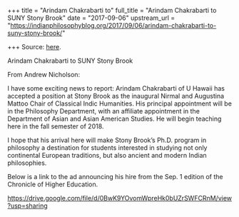 +++
title = "Arindam Chakrabarti to"
full_title = "Arindam Chakrabarti to SUNY Stony Brook"
date = "2017-09-06"
upstream_url = "https://indianphilosophyblog.org/2017/09/06/arindam-chakrabarti-to-suny-stony-brook/"

+++
Source: [here](https://indianphilosophyblog.org/2017/09/06/arindam-chakrabarti-to-suny-stony-brook/).

Arindam Chakrabarti to SUNY Stony Brook

From Andrew Nicholson:

I have some exciting news to report: Arindam Chakrabarti of U Hawaii has
accepted a position at Stony Brook as the inaugural Nirmal and Augustina
Mattoo Chair of Classical Indic Humanities. His principal appointment
will be in the Philosophy Department, with an affiliate appointment in
the Department of Asian and Asian American Studies. He will begin
teaching here in the fall semester of 2018.

I hope that his arrival here will make Stony Brook’s Ph.D. program in
philosophy a destination for students interested in studying not only
continental European traditions, but also ancient and modern Indian
philosophies.

Below is a link to the ad announcing his hire from the Sep. 1 edition of
the Chronicle of Higher Education.

<https://drive.google.com/file/d/0BwK9YOvomWpreHk0bUZrSWFCRnM/view?usp=sharing>

